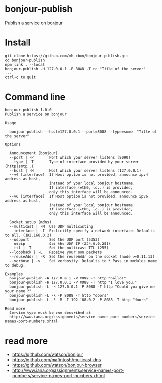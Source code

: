 # bonjour-publish
Publish a service on bonjour

# Install

```
git clone https://github.com/mh-cbon/bonjour-publish.git
cd bonjour-publish
npm link . --local
bonjour-publish -H 127.0.0.1 -P 8088 -T rc "Title of the server"
...
ctrl+c to quit
```

# Command line

    bonjour-publish 1.0.0
    Publish a service on bonjour

    Usage

      bonjour-publish --host=127.0.0.1 --port=8088 --type=some  "Title of the server"

    Options

      Announcement (bonjour)
      --port | -P       Port which your server listens (8090)
      --type | -T       Type of interface provided by your server (http|smtp..)
      --host | -H       Host which your server listens (127.0.0.1)
      --v4 [interface]  If Host option is not provided, announce ipv4 address as host,
                        instead of your local bonjour hostname.
                        If interface (eth0, lo..) is provided,
                        only this interface will be announced.
      --v6 [interface]  If Host option is not provided, announce ipv6 address as host,
                        instead of your local bonjour hostname.
                        If interface (eth0, lo..) is provided,
                        only this interface will be announced.

      Socket setup (mdns)
      --multicast | -M  Use UDP multicasting
      --interface | -I  Explicitly specify a network interface. Defaults to all. (192.168.0.2)
      --udpport         Set the UDP port (5353)
      --udpip           Set the UDP IP (224.0.0.251)
      --ttl | -T        Set the multicast TTL (255)
      --loopback | -L   Receive your own packets
      --reuseAddr | -R  Set the reuseAddr on the socket (node >=0.11.13)
      --verbose | -v    Set verbosity. Defaults to * Pass in modules name to debug.

    Examples
      bonjour-publish -H 127.0.0.1 -P 8088 -T http "hello!"
      bonjour-publish -H 127.0.0.1 -P 8088 -T http "I love you,"
      bonjour-publish -L -H 127.0.0.1 -P 8088 -T http "Could you give me your name ?"
      bonjour-publish -L -R -P 8088 -T http "doors"
      bonjour-publish -L -R -M -I 192.168.0.2 -P 8088 -T http "doors"

    Read more
      Service type must be one described at
      http://www.iana.org/assignments/service-names-port-numbers/service-names-port-numbers.xhtml

# read more

- https://github.com/watson/bonjour
- https://github.com/mafintosh/multicast-dns
- https://github.com/watson/bonjour-browser
- http://www.iana.org/assignments/service-names-port-numbers/service-names-port-numbers.xhtml
